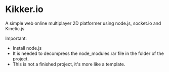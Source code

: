 # Kikker.io
A simple web online multiplayer 2D platformer using node.js, socket.io and Kinetic.js

Important:
- Install node.js
- It is needed to decompress the node_modules.rar file in the folder of the project.
- This is not a finished project, it's more like a template.
